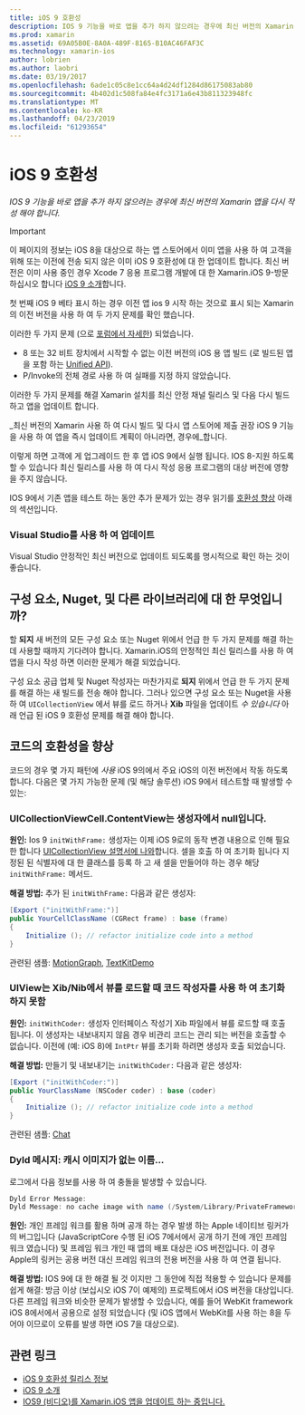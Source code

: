 ```yaml
---
title: iOS 9 호환성
description: IOS 9 기능을 바로 앱을 추가 하지 않으려는 경우에 최신 버전의 Xamarin 앱을 다시 작성 해야 합니다.
ms.prod: xamarin
ms.assetid: 69A05B0E-8A0A-489F-8165-B10AC46FAF3C
ms.technology: xamarin-ios
author: lobrien
ms.author: laobri
ms.date: 03/19/2017
ms.openlocfilehash: 6ade1c05c8e1cc64a4d24df1284d86175083ab80
ms.sourcegitcommit: 4b402d1c508fa84e4fc3171a6e43b811323948fc
ms.translationtype: MT
ms.contentlocale: ko-KR
ms.lasthandoff: 04/23/2019
ms.locfileid: "61293654"
---
```

# <a name="ios-9-compatibility"></a>iOS 9 호환성

_IOS 9 기능을 바로 앱을 추가 하지 않으려는 경우에 최신 버전의 Xamarin 앱을 다시 작성 해야 합니다._

> [!IMPORTANT]
> 이 페이지의 정보는 iOS 8을 대상으로 하는 앱 스토어에서 이미 앱을 사용 하 여 고객을 위해 또는 이전에 전송 되지 않은 이미 iOS 9 호환성에 대 한 업데이트 합니다. 최신 버전은 이미 사용 중인 경우 Xcode 7 응용 프로그램 개발에 대 한 Xamarin.iOS 9-방문 하십시오 합니다 [iOS 9 소개](~/ios/platform/introduction-to-ios9/index.md)합니다.

첫 번째 iOS 9 베타 표시 하는 경우 이전 앱 ios 9 시작 하는 것으로 표시 되는 Xamarin의 이전 버전을 사용 하 여 두 가지 문제를 확인 했습니다.

이러한 두 가지 문제 (으로 [포럼에서 자세한](http://forums.xamarin.com/discussion/comment/131529/#Comment_131529)) 되었습니다.

- 8 또는 32 비트 장치에서 시작할 수 없는 이전 버전의 iOS 용 앱 빌드 (로 빌드된 앱을 포함 하는 [Unified API](~/cross-platform/macios/unified/index.md)).
- P/Invoke의 전체 경로 사용 하 여 실패를 지정 하지 않았습니다.

이러한 두 가지 문제를 해결 Xamarin 설치를 최신 안정 채널 릴리스 및 다음 다시 빌드하고 앱을 업데이트 합니다.

_최신 버전의 Xamarin 사용 하 여 다시 빌드 및 다시 앱 스토어에 제출 권장 iOS 9 기능을 사용 하 여 앱을 즉시 업데이트 계획이 아니라면, 경우에_합니다.



이렇게 하면 고객에 게 업그레이드 한 후 앱 iOS 9에서 실행 됩니다.
IOS 8-지원 하도록 할 수 있습니다 최신 릴리스를 사용 하 여 다시 작성 응용 프로그램의 대상 버전에 영향을 주지 않습니다.

IOS 9에서 기존 앱을 테스트 하는 동안 추가 문제가 있는 경우 읽기를 [호환성 향상](#compat) 아래의 섹션입니다.


### <a name="updating-with-visual-studio"></a>Visual Studio를 사용 하 여 업데이트

Visual Studio 안정적인 최신 버전으로 업데이트 되도록를 명시적으로 확인 하는 것이 좋습니다.

## <a name="what-about-components-nugets-and-other-libraries"></a>구성 요소, Nuget, 및 다른 라이브러리에 대 한 무엇입니까?

할 **되지** 새 버전의 모든 구성 요소 또는 Nuget 위에서 언급 한 두 가지 문제를 해결 하는 데 사용할 때까지 기다려야 합니다.
Xamarin.iOS의 안정적인 최신 릴리스를 사용 하 여 앱을 다시 작성 하면 이러한 문제가 해결 되었습니다.

구성 요소 공급 업체 및 Nuget 작성자는 마찬가지로 **되지** 위에서 언급 한 두 가지 문제를 해결 하는 새 빌드를 전송 해야 합니다. 그러나 있으면 구성 요소 또는 Nuget을 사용 하 여 `UICollectionView` 에서 뷰를 로드 하거나 **Xib** 파일을 업데이트 *수 있습니다* 아래 언급 된 iOS 9 호환성 문제를 해결 해야 합니다.


<a name="compat" />

## <a name="improving-compatibility-in-your-code"></a>코드의 호환성을 향상

코드의 경우 몇 가지 패턴에 *사용* iOS 9의에서 주요 iOS의 이전 버전에서 작동 하도록 합니다. 다음은 몇 가지 가능한 문제 (및 해당 솔루션) iOS 9에서 테스트할 때 발생할 수 있는:

### <a name="uicollectionviewcellcontentview-is-null-in-constructors"></a>UICollectionViewCell.ContentView는 생성자에서 null입니다.

**원인:** Ios 9 `initWithFrame:` 생성자는 이제 iOS 9로의 동작 변경 내용으로 인해 필요한 합니다 [UICollectionView 설명서에 나와](https://developer.apple.com/library/ios/documentation/UIKit/Reference/UICollectionView_class/#//apple_ref/occ/instm/UICollectionView/dequeueReusableCellWithReuseIdentifier:forIndexPath)합니다. 셀을 호출 하 여 초기화 됩니다 지정된 된 식별자에 대 한 클래스를 등록 하 고 새 셀을 만들어야 하는 경우 해당 `initWithFrame:` 메서드.

**해결 방법:** 추가 된 `initWithFrame:` 다음과 같은 생성자:

```csharp
[Export ("initWithFrame:")]
public YourCellClassName (CGRect frame) : base (frame)
{
    Initialize (); // refactor initialize code into a method
}
```

관련된 샘플: [MotionGraph](https://github.com/xamarin/monotouch-samples/commit/3c1b7a4170c001e7290db9babb2b7a6dddeb8bcb), [TextKitDemo](https://github.com/xamarin/monotouch-samples/commit/23ea01b37326963b5ebf68bbcc1edd51c66a28d6)



### <a name="uiview-fails-to-init-with-coder-when-loading-a-view-from-a-xibnib"></a>UIView는 Xib/Nib에서 뷰를 로드할 때 코드 작성자를 사용 하 여 초기화 하지 못함

**원인:** `initWithCoder:` 생성자 인터페이스 작성기 Xib 파일에서 뷰를 로드할 때 호출 됩니다. 이 생성자는 내보내지지 않음 경우 비관리 코드는 관리 되는 버전을 호출할 수 없습니다. 이전에 (예: iOS 8)에 `IntPtr` 뷰를 초기화 하려면 생성자 호출 되었습니다.

**해결 방법:** 만들기 및 내보내기는 `initWithCoder:` 다음과 같은 생성자:

```csharp
[Export ("initWithCoder:")]
public YourClassName (NSCoder coder) : base (coder)
{
    Initialize (); // refactor initialize code into a method
}
```

관련된 샘플: [Chat](https://github.com/xamarin/monotouch-samples/commit/7b81138d52e5f3f1aa3769fcb08f46122e9b6a88)


### <a name="dyld-message-no-cache-image-with-name"></a>Dyld 메시지: 캐시 이미지가 없는 이름...

로그에서 다음 정보를 사용 하 여 충돌을 발생할 수 있습니다.

```csharp
Dyld Error Message:
Dyld Message: no cache image with name (/System/Library/PrivateFrameworks/JavaScriptCore.framework/JavaScriptCore)
```

**원인:** 개인 프레임 워크를 활용 하며 공개 하는 경우 발생 하는 Apple 네이티브 링커가의 버그입니다 (JavaScriptCore 수행 된 iOS 7에서에서 공개 하기 전에 개인 프레임 워크 였습니다) 및 프레임 워크 개인 때 앱의 배포 대상은 iOS 버전입니다. 이 경우 Apple의 링커는 공용 버전 대신 프레임 워크의 전용 버전을 사용 하 여 연결 됩니다.

**해결 방법:** IOS 9에 대 한 해결 될 것 이지만 그 동안에 직접 적용할 수 있습니다 문제를 쉽게 해결: 방금 이상 (보십시오 iOS 7이 예제의) 프로젝트에서 iOS 버전을 대상입니다. 다른 프레임 워크와 비슷한 문제가 발생할 수 있습니다, 예를 들어 WebKit framework iOS 8에서에서 공용으로 설정 되었습니다 (및 iOS 앱에서 WebKit를 사용 하는 8을 두어야 이므로이 오류를 발생 하면 iOS 7을 대상으로).



## <a name="related-links"></a>관련 링크

- [iOS 9 호환성 릴리스 정보](https://releases.xamarin.com/ios-hotfix-for-ios-9-preview-xcode-6/)
- [iOS 9 소개](~/ios/platform/introduction-to-ios9/index.md)
- [IOS9 (비디오)를 Xamarin.iOS 앱을 업데이트 하는 중입니다.](https://university.xamarin.com/lightninglectures/Updating-your-XamariniOS-apps-to-iOS9)
